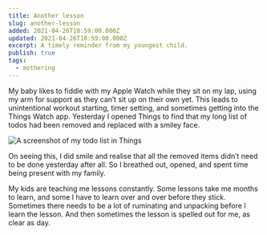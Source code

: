 ```yaml
---
title: Another lesson
slug: another-lesson
added: 2021-04-26T10:59:00.000Z
updated: 2021-04-26T10:59:00.000Z
excerpt: A timely reminder from my youngest child.
publish: true
tags:
  - mothering
---
```


My baby likes to fiddle with my Apple Watch while they sit on my lap, using my arm for support as they can’t sit up on their own yet. This leads to unintentional workout starting, timer setting, and sometimes getting into the Things Watch app. Yesterday I opened Things to find that my long list of todos had been removed and replaced with a smiley face.

![A screenshot of my todo list in Things](/images/things-screenshot.png)

On seeing this, I did smile and realise that all the removed items didn’t need to be done yesterday after all. So I breathed out, opened, and spent time being present with my family.

My kids are teaching me lessons constantly. Some lessons take me months to learn, and some I have to learn over and over before they stick. Sometimes there needs to be a lot of ruminating and unpacking before I learn the lesson. And then sometimes the lesson is spelled out for me, as clear as day.
